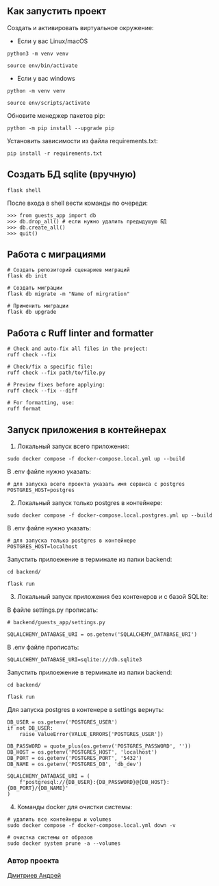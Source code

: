 
## Как запустить проект
  
Cоздать и активировать виртуальное окружение:

* Если у вас Linux/macOS
  
```
python3 -m venv venv

source env/bin/activate
```

* Если у вас windows

```
python -m venv venv

source env/scripts/activate
```

Обновите менеджер пакетов pip:

```
python -m pip install --upgrade pip
```

Установить зависимости из файла requirements.txt:

```
pip install -r requirements.txt
```
  
## Создать БД sqlite (вручную)
  
```
flask shell
```

После входа в shell вести команды по очереди:

```
>>> from guests_app import db
>>> db.drop_all() # если нужно удалить предыдушую БД
>>> db.create_all()
>>> quit()
```

## Работа с миграциями

```
# Создать репозиторий сценариев миграций
flask db init

# Создать миграции
flask db migrate -m "Name of mirgration"

# Применить миграции
flask db upgrade
```

## Работа с Ruff linter and formatter

```
# Check and auto-fix all files in the project:
ruff check --fix

# Check/fix a specific file:
ruff check --fix path/to/file.py

# Preview fixes before applying:
ruff check --fix --diff

# For formatting, use:
ruff format
```


## Запуск приложения в контейнерах

1. Локальный запуск всего приложения:

```
sudo docker compose -f docker-compose.local.yml up --build
```

В .env файле нужно указать:

```
# для запуска всего проекта указать имя сервиса с postgres
POSTGRES_HOST=postgres
```

2. Локальный запуск только postgres в контейнере:

```
sudo docker compose -f docker-compose.local.postgres.yml up --build
```

В .env файле нужно указать:

```
# для запуска только postgres в контейнере
POSTGRES_HOST=localhost
```

Запустить прилоежение в терминале из папки backend:

```
cd backend/

flask run
```

3. Локальный запуск приложения без контенеров и с базой SQLite:

В файле settings.py прописать:
```
# backend/guests_app/settings.py

SQLALCHEMY_DATABASE_URI = os.getenv('SQLALCHEMY_DATABASE_URI')
```

В .env файле прописать:

```
SQLALCHEMY_DATABASE_URI=sqlite:///db.sqlite3
```

Запустить прилоежение в терминале из папки backend:

```
cd backend/

flask run
```

Для запуска postgres в контенере в settings вернуть:

```
DB_USER = os.getenv('POSTGRES_USER')
if not DB_USER:
	raise ValueError(VALUE_ERRORS['POSTGRES_USER'])

DB_PASSWORD = quote_plus(os.getenv('POSTGRES_PASSWORD', ''))
DB_HOST = os.getenv('POSTGRES_HOST', 'localhost')
DB_PORT = os.getenv('POSTGRES_PORT', '5432')
DB_NAME = os.getenv('POSTGRES_DB', 'db_dev')

SQLALCHEMY_DATABASE_URI = (
	f'postgresql://{DB_USER}:{DB_PASSWORD}@{DB_HOST}:{DB_PORT}/{DB_NAME}'
)
```


4. Команды docker для очистки системы:

```
# удалить все контейнеры и volumes
sudo docker compose -f docker-compose.local.yml down -v

# очистка системы от образов
sudo docker system prune -a --volumes
```
  

### Автор проекта

  

[Дмитриев Андрей](https://github.com/dmi3ev1987)